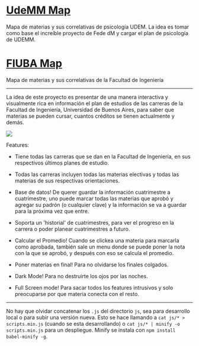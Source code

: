 # [UdeMM Map](https://camiboj.github.io/UdeMM-Map/)
Mapa de materias y sus correlativas de psicología UDEM. 
La idea es tomar como base el increíble proyecto de Fede dM y cargar el plan de psicología de UDEMM.

# [FIUBA Map](https://fdelmazo.github.io/FIUBA-Map/)

Mapa de materias y sus correlativas de la Facultad de Ingeniería

---

La idea de este proyecto es presentar de una manera interactiva y visualmente rica en información el plan de estudios de las carreras de la Facultad de Ingeniería, Universidad de Buenos Aires, para saber que materias se pueden cursar, cuantos créditos se tienen actualmente y demás.

<a href='https://imgur.com/QkXbwFc'><img src='fmap.png'></a>

Features:

* Tiene todas las carreras que se dan en la Facultad de Ingeniería, en sus respectivos últimos planes de estudio.

* Todas las carreras incluyen todas las materias electivas y todas las materias de sus respectivas orientaciones.

* Base de datos! De querer guardar la información cuatrimestre a cuatrimestre, uno puede marcar todas las materias que aprobó y agregar su padrón (o cualquier clave) y la información se va a guardar para la próxima vez que entre.

* Soporta un 'historial' de cuatrimestres, para ver el progreso en la carrera o poder planear cuatrimestres a futuro.

* Calcular el Promedio! Cuando se clickea una materia para marcarla como aprobada, también sale un menu donde se puede poner la nota con la que se aprobó, y después con eso se calcula el promedio.

* Poner materias en final! Para no olvidarse los finales colgados.

* Dark Mode! Para no destruirte los ojos por las noches.

* Full Screen mode! Para sacar todos los features intrusivos y solo preocuparse por que materia conecta con el resto.
---
 
No hay que olvidar concatenar los `.js` del directorio `js`, sea para desarrollo local o para subir una versión nueva. Esto se hace llamando a `cat js/* > scripts.min.js` (cuando se esta desarrollando) o `cat js/* | minify -o scripts.min.js` para un despliegue. Minify se instala con `npm install babel-minify -g`.
